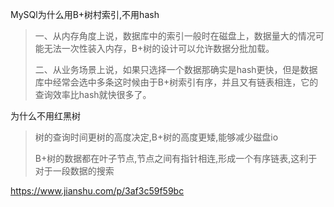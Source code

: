 MySQl为什么用B+树村索引,不用hash

> 一、从内存角度上说，数据库中的索引一般时在磁盘上，数据量大的情况可能无法一次性装入内存，B+树的设计可以允许数据分批加载。
>
> 二、从业务场景上说，如果只选择一个数据那确实是hash更快，但是数据库中经常会选中多条这时候由于B+树索引有序，并且又有链表相连，它的查询效率比hash就快很多了。

为什么不用红黑树

> 树的查询时间更树的高度决定,B+树的高度更矮,能够减少磁盘io
>
> B+树的数据都在叶子节点,节点之间有指针相连,形成一个有序链表,这利于对于一段数据的搜索

https://www.jianshu.com/p/3af3c59f59bc